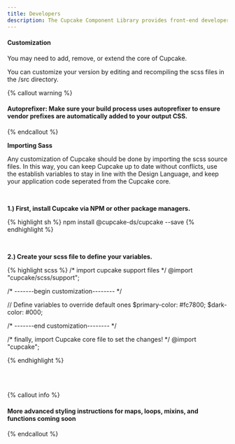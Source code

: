 ```yaml
---
title: Developers
description: The Cupcake Component Library provides front-end developers &engineers a collection of reusable HTML and SCSS partials to build user interfaces.
---
```



#### Customization

You may need to add, remove, or extend the core of Cupcake. 

You can customize your version by editing and recompiling the scss files in the /src directory.

{% callout warning %}
#### Autoprefixer: Make sure your build process uses autoprefixer to ensure vendor prefixes are automatically added to your output CSS.
{% endcallout %}


**Importing Sass**

Any customization of Cupcake should be done by importing the scss source files. In this way, you can keep Cupcake up to date without conflicts, use the establish variables to stay in line with the Design Language, and keep your application code seperated from the Cupcake core.

<br>

**1.) First, install Cupcake via NPM or other package managers.**

{% highlight sh %}
npm install @cupcake-ds/cupcake  --save
{% endhighlight %}

<br>

**2.) Create your scss file to define your variables.**

{% highlight scss %}
/* import cupcake support files */
@import "cupcake/scss/support";

/* -------begin customization-------- */

// Define variables to override default ones
$primary-color: #fc7800;
$dark-color: #000;

/* -------end customization-------- */

/* finally, import Cupcake core file to set the changes! */
@import "cupcake";

{% endhighlight %}

<br>
<br>

{% callout info %}
#### More advanced styling instructions for maps, loops, mixins, and functions coming soon
{% endcallout %}


